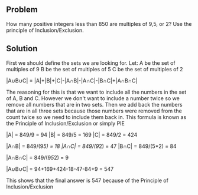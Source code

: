 ## Problem
How many positive integers less than 850 are multiples of 9,5, or 2? Use the principle of Inclusion/Exclusion.

## Solution

First we should define the sets we are looking for. 
Let:
A be the set of multiples of 9
B be the set of multiples of 5
C be the set of multiples of 2

|A∪B∪C| = |A|+|B|+|C|-|A∩B|-|A∩C|-|B∩C|+|A∩B∩C|

The reasoning for this is that we want to include all the numbers in the set of A, B and C. However we don't want to include a number twice so we remove all numbers that are in two sets. Then we add back the numbers that are in all three sets because those numbers were removed from the count twice so we need to include them back in. This formula is known as the Principle of Inclusion/Exclusion or simply PIE

|A| = 849/9 = 94
|B| = 849/5 = 169
|C| = 849/2 = 424

|A∩B| = 849/(9*5) = 18
|A∩C| = 849/(9*2) = 47
|B∩C| = 849/(5*2) = 84

|A∩B∩C| = 849/(9*5*2) = 9

|A∪B∪C| = 94+169+424-18-47-84+9 = 547

This shows that the final answer is 547 because of the Principle of Inclusion/Exclusion

